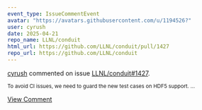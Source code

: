 ```yaml
---
event_type: IssueCommentEvent
avatar: "https://avatars.githubusercontent.com/u/1194526?"
user: cyrush
date: 2025-04-21
repo_name: LLNL/conduit
html_url: https://github.com/LLNL/conduit/pull/1427
repo_url: https://github.com/LLNL/conduit
---
```


<a href='https://github.com/cyrush' target='_blank'>cyrush</a> commented on issue <a href='https://github.com/LLNL/conduit/pull/1427' target='_blank'>LLNL/conduit#1427</a>.

<small>To avoid CI issues, we need to guard the new test cases on HDF5 support. ...</small>

<a href='https://github.com/LLNL/conduit/pull/1427' target='_blank'>View Comment</a>